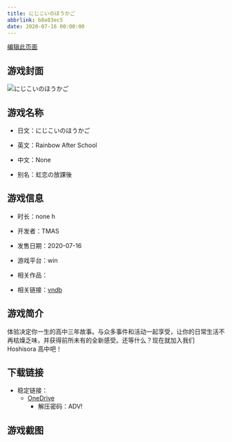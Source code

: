 ```yaml
---
title: にじこいのほうかご
abbrlink: b8e83ec5
date: 2020-07-16 00:00:00
---
```

[编辑此页面](https://github.com/ACG-3/ADV3-source/blob/main/source/_posts/games/%E3%81%AB%E3%81%98%E3%81%93%E3%81%84%E3%81%AE%E3%81%BB%E3%81%86%E3%81%8B%E3%81%94.md)

## 游戏封面

![にじこいのほうかご](https://pan.timero.xyz/d/onedrive/img_lib_001/%E3%81%AB%E3%81%98%E3%81%93%E3%81%84%E3%81%AE%E3%81%BB%E3%81%86%E3%81%8B%E3%81%94_cover.avif)


## 游戏名称

- 日文：にじこいのほうかご
- 英文：Rainbow After School
- 中文：None

- 别名：虹恋の放課後


## 游戏信息

- 时长：none h
- 开发者：TMAS
- 发售日期：2020-07-16
- 游戏平台：win
- 相关作品：

- 相关链接：[vndb](https://vndb.org/v31642)


## 游戏简介

体验决定你一生的高中三年故事。与众多事件和活动一起享受，让你的日常生活不再枯燥乏味，并获得前所未有的全新感受。还等什么？现在就加入我们 Hoshisora 高中吧！


## 下载链接

- 稳定链接：
    - [OneDrive](https://pan.timero.xyz/onedrive/adv_lib_001/%E3%81%AB%E3%81%98%E3%81%93%E3%81%84%E3%81%AE%E3%81%BB%E3%81%86%E3%81%8B%E3%81%94)
        - 解压密码：ADV!



## 游戏截图


